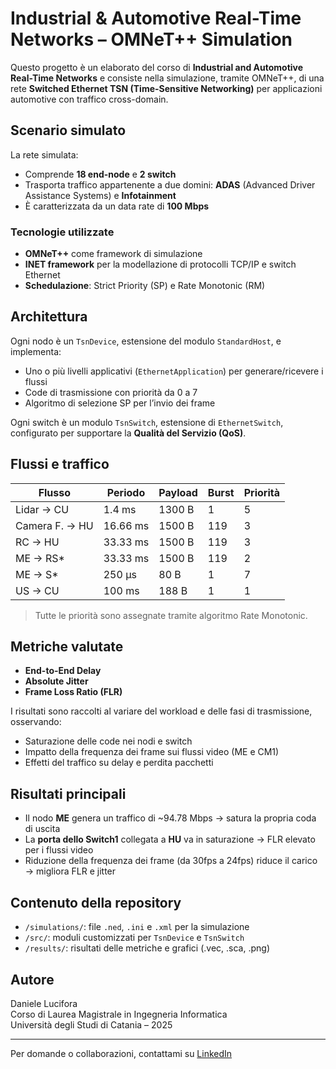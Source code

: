 # Industrial & Automotive Real-Time Networks – OMNeT++ Simulation

Questo progetto è un elaborato del corso di **Industrial and Automotive Real-Time Networks** e consiste nella simulazione, tramite OMNeT++, di una rete **Switched Ethernet TSN (Time-Sensitive Networking)** per applicazioni automotive con traffico cross-domain.

## Scenario simulato

La rete simulata:
- Comprende **18 end-node** e **2 switch**
- Trasporta traffico appartenente a due domini: **ADAS** (Advanced Driver Assistance Systems) e **Infotainment**
- È caratterizzata da un data rate di **100 Mbps**

### Tecnologie utilizzate
- **OMNeT++** come framework di simulazione
- **INET framework** per la modellazione di protocolli TCP/IP e switch Ethernet
- **Schedulazione**: Strict Priority (SP) e Rate Monotonic (RM)

## Architettura

Ogni nodo è un `TsnDevice`, estensione del modulo `StandardHost`, e implementa:
- Uno o più livelli applicativi (`EthernetApplication`) per generare/ricevere i flussi
- Code di trasmissione con priorità da 0 a 7
- Algoritmo di selezione SP per l’invio dei frame

Ogni switch è un modulo `TsnSwitch`, estensione di `EthernetSwitch`, configurato per supportare la **Qualità del Servizio (QoS)**.

## Flussi e traffico

| Flusso        | Periodo | Payload  | Burst | Priorità |
|---------------|---------|----------|--------|----------|
| Lidar → CU    | 1.4 ms  | 1300 B   | 1      | 5        |
| Camera F. → HU| 16.66 ms| 1500 B   | 119    | 3        |
| RC → HU       | 33.33 ms| 1500 B   | 119    | 3        |
| ME → RS*      | 33.33 ms| 1500 B   | 119    | 2        |
| ME → S*       | 250 µs  | 80 B     | 1      | 7        |
| US → CU       | 100 ms  | 188 B    | 1      | 1        |

> Tutte le priorità sono assegnate tramite algoritmo Rate Monotonic.

## Metriche valutate

- **End-to-End Delay**
- **Absolute Jitter**
- **Frame Loss Ratio (FLR)**

I risultati sono raccolti al variare del workload e delle fasi di trasmissione, osservando:
- Saturazione delle code nei nodi e switch
- Impatto della frequenza dei frame sui flussi video (ME e CM1)
- Effetti del traffico su delay e perdita pacchetti

## Risultati principali

- Il nodo **ME** genera un traffico di ~94.78 Mbps → satura la propria coda di uscita
- La **porta dello Switch1** collegata a **HU** va in saturazione → FLR elevato per i flussi video
- Riduzione della frequenza dei frame (da 30fps a 24fps) riduce il carico → migliora FLR e jitter

## Contenuto della repository

- `/simulations/`: file `.ned`, `.ini` e `.xml` per la simulazione
- `/src/`: moduli customizzati per `TsnDevice` e `TsnSwitch`
- `/results/`: risultati delle metriche e grafici (.vec, .sca, .png)

## Autore

Daniele Lucifora  
Corso di Laurea Magistrale in Ingegneria Informatica  
Università degli Studi di Catania – 2025

---

Per domande o collaborazioni, contattami su [LinkedIn](https://www.linkedin.com/in/danielelucifora/)
